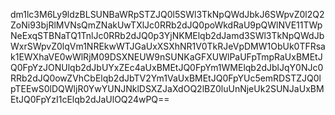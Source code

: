 dm1lc3M6Ly9ldzBLSUNBaWRpSTZJQ0l5SWl3TkNpQWdJbkJ6SWpvZ0l2Q2ZoNi93bjRlMVNsQmZNakUwTXlJc0RRb2dJQ0poWkdRaU9pQWlNVE11TWpNeExqSTBNaTQ1TnlJc0RRb2dJQ0p3YjNKMElqb2dJamd3SWl3TkNpQWdJbWxrSWpvZ0lqVm1NREkwWTJGaUxXSXhNR1V0TkRJeVpDMW1ObUk0TFRsak1EWXhaVE0wWlRjM09DSXNEUW9nSUNKaGFXUWlPaUFpTmpRaUxBMEtJQ0FpYzJONUlqb2dJbUYxZEc4aUxBMEtJQ0FpYm1WMElqb2dJblJqY0NJc0RRb2dJQ0owZVhCbElqb2dJbTV2Ym1VaUxBMEtJQ0FpYUc5emRDSTZJQ0lpTEEwS0lDQWljR0YwYUNJNklDSXZJaXdOQ2lBZ0luUnNjeUk2SUNJaUxBMEtJQ0FpYzI1cElqb2dJaUlOQ24wPQ==
